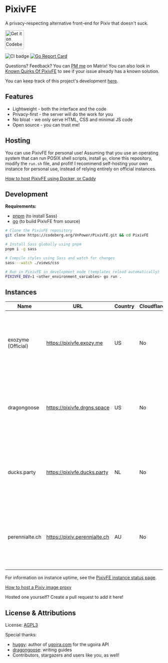 # PixivFE

A privacy-respecting alternative front-end for Pixiv that doesn't suck.

<p>
<a href="https://codeberg.org/vnpower/pixivfe">
<img alt="Get it on Codeberg" src="https://get-it-on.codeberg.org/get-it-on-blue-on-white.png" height="60">
</a>
</p>

![CI badge](https://ci.codeberg.org/api/badges/12556/status.svg)
[![Go Report Card](https://goreportcard.com/badge/codeberg.org/vnpower/pixivfe)](https://goreportcard.com/report/codeberg.org/vnpower/pixivfe)

Questions? Feedback? You can [PM me](https://matrix.to/#/@vnpower:eientei.org) on Matrix! You can also look in [Known Quirks Of PixivFE](doc/Quirks.md) to see if your issue already has a known solution.

You can keep track of this project's development [here](doc/dev/Things-to-do.md).

## Features

- Lightweight - both the interface and the code
- Privacy-first - the server will do the work for you
- No bloat - we only serve HTML, CSS and minimal JS code
- Open source - you can trust me!

## Hosting

You can use PixivFE for personal use! Assuming that you use an operating system that can run POSIX shell scripts, install `go`, clone this repository, modify the `run.sh` file, and profit!
I recommend self-hosting your own instance for personal use, instead of relying entirely on official instances.

[How to host PixivFE using Docker, or Caddy](doc/Hosting.md)

## Development

**Requirements:**

- [pnpm](https://pnpm.io/installation) (to install Sass)
- [go](https://go.dev/doc/install) (to build PixivFE from source)

```bash
# Clone the PixivFE repository
git clone https://codeberg.org/VnPower/PixivFE.git && cd PixivFE

# Install Sass globally using pnpm
pnpm i -g sass

# Compile styles using Sass and watch for changes
sass --watch ./views/css

# Run in PixivFE in development mode (templates reload automatically)
PIXIVFE_DEV=1 <other_environment_variables> go run .
```

## Instances

| Name               | URL                          | Country | Cloudflare? | [Mozilla Observatory](https://observatory.mozilla.org/faq/) grade                                              | Uptime                                                                                                                                                                                                                                      |
| ------------------ | ---------------------------- | ------- | ----------- | -------------------------------------------------------------------------------------------------------------- | ------------------------------------------------------------------------------------------------------------------------------------------------------------------------------------------------------------------------------------------- |
| exozyme (Official) | https://pixivfe.exozy.me     | US      | No          | ![Mozilla HTTP Observatory Grade](https://img.shields.io/mozilla-observatory/grade-score/pixivfe.exozy.me)     | ![Uptime Robot status](https://img.shields.io/uptimerobot/status/m796383741-c72f1ae6562dc943d032ba96) ![Uptime Robot ratio (30 days)](https://img.shields.io/uptimerobot/ratio/m796383741-c72f1ae6562dc943d032ba96?label=uptime%20%2Fmonth) |
| dragongoose        | https://pixivfe.drgns.space  | US      | No          | ![Mozilla HTTP Observatory Grade](https://img.shields.io/mozilla-observatory/grade-score/pixivfe.drgns.space)  | ![Uptime Robot status](https://img.shields.io/uptimerobot/status/m796383743-c0cf0d6b5dbb09c8dbe7dc53) ![Uptime Robot ratio (30 days)](https://img.shields.io/uptimerobot/ratio/m796383743-c0cf0d6b5dbb09c8dbe7dc53?label=uptime%20%2Fmonth) |
| ducks.party        | https://pixivfe.ducks.party  | NL      | No          | ![Mozilla HTTP Observatory Grade](https://img.shields.io/mozilla-observatory/grade-score/pixivfe.ducks.party)  | ![Uptime Robot status](https://img.shields.io/uptimerobot/status/m796383747-c92c281f520d52fe3fd894ed) ![Uptime Robot ratio (30 days)](https://img.shields.io/uptimerobot/ratio/m796383747-c92c281f520d52fe3fd894ed?label=uptime%20%2Fmonth) |
| perennialte.ch     | https://pixiv.perennialte.ch | AU      | No          | ![Mozilla HTTP Observatory Grade](https://img.shields.io/mozilla-observatory/grade-score/pixiv.perennialte.ch) | ![Uptime Robot status](https://img.shields.io/uptimerobot/status/m796383748-503799f65873a23dbc860a02) ![Uptime Robot ratio (30 days)](https://img.shields.io/uptimerobot/ratio/m796383748-503799f65873a23dbc860a02?label=uptime%20%2Fmonth) |

For information on instance uptime, see the [PixivFE instance status page](https://stats.uptimerobot.com/FbEGewWlbX).

[How to host a Pixiv image proxy](doc/Hosting-an-image-proxy-server-for-Pixiv.md)

Hosted one yourself? Create a pull request to add it here!

## License & Attributions

License: [AGPL3](https://www.gnu.org/licenses/agpl-3.0.txt)

Special thanks:

- [huggy](https://huggy.moe): author of [ugoira.com](https://ugoira.com) for the ugoira API
- [dragongoose](https://drgns.space): writing guides
- Contributors, stargazers and users like you, as well!
